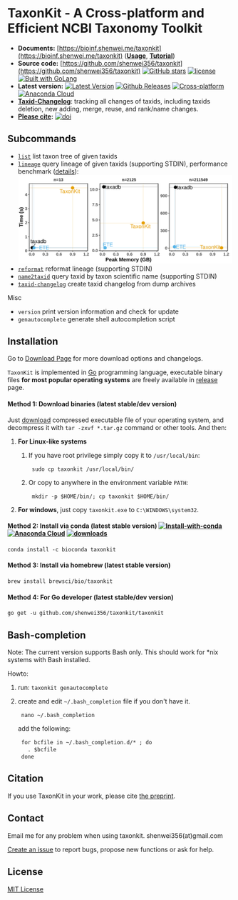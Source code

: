 # TaxonKit - A Cross-platform and Efficient NCBI Taxonomy Toolkit

- **Documents:** [https://bioinf.shenwei.me/taxonkit](https://bioinf.shenwei.me/taxonkit)
([**Usage**](https://bioinf.shenwei.me/taxonkit/usage/),
[**Tutorial**](https://bioinf.shenwei.me/taxonkit/tutorial/))
- **Source code:** [https://github.com/shenwei356/taxonkit](https://github.com/shenwei356/taxonkit)
[![GitHub stars](https://img.shields.io/github/stars/shenwei356/taxonkit.svg?style=social&label=Star&?maxAge=2592000)](https://github.com/shenwei356/taxonkit)
[![license](https://img.shields.io/github/license/shenwei356/taxonkit.svg?maxAge=2592000)](https://github.com/shenwei356/taxonkit/blob/master/LICENSE)
[![Built with GoLang](https://img.shields.io/badge/powered_by-go-6362c2.svg?style=flat)](https://golang.org)
- **Latest version:** [![Latest Version](https://img.shields.io/github/release/shenwei356/taxonkit.svg?style=flat?maxAge=86400)](https://github.com/shenwei356/taxonkit/releases)
[![Github Releases](https://img.shields.io/github/downloads/shenwei356/taxonkit/latest/total.svg?maxAge=3600)](https://bioinf.shenwei.me/taxonkit/download/)
[![Cross-platform](https://img.shields.io/badge/platform-any-ec2eb4.svg?style=flat)](https://bioinf.shenwei.me/taxonkit/download/)
[![Anaconda Cloud](	https://anaconda.org/bioconda/taxonkit/badges/version.svg)](https://anaconda.org/bioconda/taxonkit)
- [**Taxid-Changelog**](https://github.com/shenwei356/taxid-changelog): tracking all changes of taxids, including taxids deletion, new adding, merge, reuse, and rank/name changes.
- **[Please cite](#citation):** [![doi](https://img.shields.io/badge/doi-10.1101%2F513523-blue.svg?style=flat)](https://doi.org/10.1101/513523)

## Subcommands

- [`list`](https://bioinf.shenwei.me/taxonkit/usage/#list)    list taxon tree of given taxids
- [`lineage`](https://bioinf.shenwei.me/taxonkit/usage/#lineage) query lineage of given taxids (supporting STDIN), performance benchmark ([details](bench/README.md)):
  ![](bench/bench.get_lineage.reformat.tsv.png)  
- [`reformat`](https://bioinf.shenwei.me/taxonkit/usage/#reformat) reformat lineage (supporting STDIN)
- [`name2taxid`](https://bioinf.shenwei.me/taxonkit/usage/#name2taxid) query taxid by taxon scientific name (supporting STDIN)
- [`taxid-changelog`](https://bioinf.shenwei.me/taxonkit/usage/#taxid-changelog) create taxid changelog from dump archives

Misc

- `version`   print version information and check for update
- `genautocomplete` generate shell autocompletion script

## Installation

Go to [Download Page](https://bioinf.shenwei.me/taxonkit/download) for more download options and changelogs.

`TaxonKit` is implemented in [Go](https://golang.org/) programming language,
 executable binary files **for most popular operating systems** are freely available
  in [release](https://github.com/shenwei356/taxonkit/releases) page.

#### Method 1: Download binaries (latest stable/dev version)

Just [download](https://github.com/shenwei356/taxonkit/releases) compressed
executable file of your operating system,
and decompress it with `tar -zxvf *.tar.gz` command or other tools.
And then:

1. **For Linux-like systems**
    1. If you have root privilege simply copy it to `/usr/local/bin`:

            sudo cp taxonkit /usr/local/bin/

    1. Or copy to anywhere in the environment variable `PATH`:

            mkdir -p $HOME/bin/; cp taxonkit $HOME/bin/

1. **For windows**, just copy `taxonkit.exe` to `C:\WINDOWS\system32`.

#### Method 2: Install via conda  (latest stable version) [![Install-with-conda](https://anaconda.org/bioconda/taxonkit/badges/installer/conda.svg)](https://bioinf.shenwei.me/taxonkit/download/) [![Anaconda Cloud](https://anaconda.org/bioconda/taxonkit/badges/version.svg)](https://anaconda.org/bioconda/taxonkit) [![downloads](https://anaconda.org/bioconda/taxonkit/badges/downloads.svg)](https://anaconda.org/bioconda/taxonkit)

    conda install -c bioconda taxonkit

#### Method 3: Install via homebrew (latest stable version)

    brew install brewsci/bio/taxonkit

#### Method 4: For Go developer (latest stable/dev version)

    go get -u github.com/shenwei356/taxonkit/taxonkit

## Bash-completion

Note: The current version supports Bash only.
This should work for *nix systems with Bash installed.

Howto:

1. run: `taxonkit genautocomplete`

2. create and edit `~/.bash_completion` file if you don't have it.

        nano ~/.bash_completion

    add the following:

        for bcfile in ~/.bash_completion.d/* ; do
          . $bcfile
        done

## Citation

If you use TaxonKit in your work, please cite [the preprint](https://www.biorxiv.org/content/early/2019/01/08/513523).

## Contact

Email me for any problem when using taxonkit. shenwei356(at)gmail.com

[Create an issue](https://github.com/shenwei356/taxonkit/issues) to report bugs,
propose new functions or ask for help.

## License

[MIT License](https://github.com/shenwei356/taxonkit/blob/master/LICENSE)
